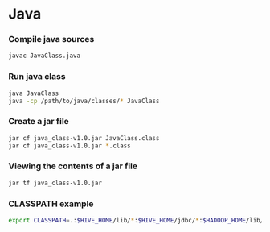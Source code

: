 # Java

### Compile java sources

```bash
javac JavaClass.java
```

### Run java class

```bash
java JavaClass
java -cp /path/to/java/classes/* JavaClass
```

### Create a jar file

```bash
jar cf java_class-v1.0.jar JavaClass.class
jar cf java_class-v1.0.jar *.class
```

### Viewing the contents of a jar file

```bash
jar tf java_class-v1.0.jar
```

### CLASSPATH example

```bash
export CLASSPATH=.:$HIVE_HOME/lib/*:$HIVE_HOME/jdbc/*:$HADOOP_HOME/lib/*:$HOME/local/*
```
